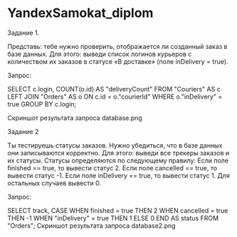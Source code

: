 # YandexSamokat_diplom

Задание 1.

Представь: тебе нужно проверить, отображается ли созданный заказ в базе данных. Для этого: выведи список логинов курьеров с количеством их заказов в статусе «В доставке» (поле inDelivery = true).

Запрос:

SELECT c.login, COUNT(o.id) AS "deliveryCount" 
  FROM "Couriers" AS c 
  LEFT JOIN "Orders" AS o ON c.id = o."courierId" 
  WHERE o."inDelivery" = true 
  GROUP BY c.login;
  
Скриншот результата запроса database.png

Задание 2

Ты тестируешь статусы заказов. Нужно убедиться, что в базе данных они записываются корректно. Для этого: выведи все трекеры заказов и их статусы. Статусы определяются по следующему правилу: Если поле finished == true, то вывести статус 2. Если поле canсelled == true, то вывести статус -1. Если поле inDelivery == true, то вывести статус 1. Для остальных случаев вывести 0.

Запрос:

SELECT track, 
   CASE 
  WHEN finished = true THEN 2 
  WHEN cancelled = true THEN -1 
  WHEN "inDelivery" = true THEN 1 
  ELSE 0 END AS status 
FROM "Orders";
Скриншот результата запроса database2.png
